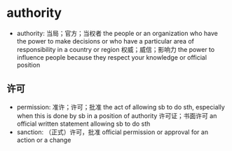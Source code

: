 # authority

- authority: 当局；官方；当权者 the people or an organization who have the power to make decisions or who have a particular area of responsibility in a country or region 权威；威信；影响力 the power to influence people because they respect your knowledge or official position

## 许可

- permission: 准许；许可；批准 the act of allowing sb to do sth, especially when this is done by sb in a position of authority 许可证；书面许可 an official written statement allowing sb to do sth
- sanction: （正式）许可，批准 official permission or approval for an action or a change
